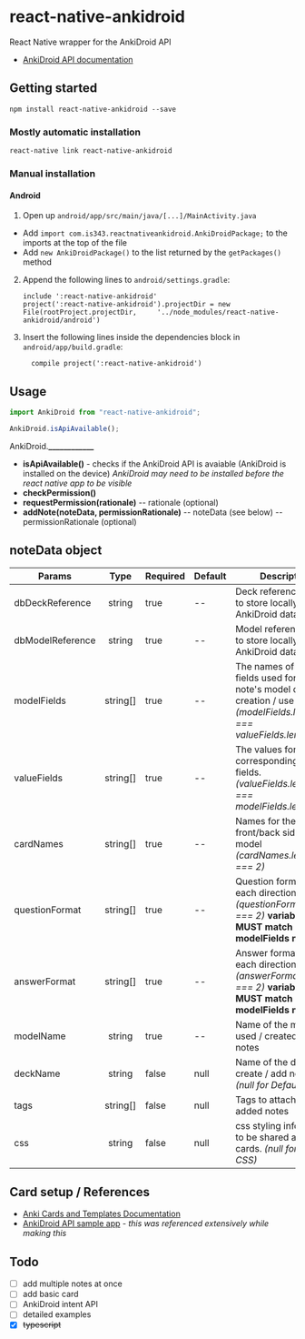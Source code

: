 # react-native-ankidroid

React Native wrapper for the AnkiDroid API

- [AnkiDroid API documentation](https://github.com/ankidroid/Anki-Android/wiki/AnkiDroid-API)

## Getting started

`npm install react-native-ankidroid --save`

### Mostly automatic installation

`react-native link react-native-ankidroid`

### Manual installation

#### Android

1. Open up `android/app/src/main/java/[...]/MainActivity.java`

- Add `import com.is343.reactnativeankidroid.AnkiDroidPackage;` to the imports at the top of the file
- Add `new AnkiDroidPackage()` to the list returned by the `getPackages()` method

2. Append the following lines to `android/settings.gradle`:
   ```
   include ':react-native-ankidroid'
   project(':react-native-ankidroid').projectDir = new File(rootProject.projectDir, 	'../node_modules/react-native-ankidroid/android')
   ```
3. Insert the following lines inside the dependencies block in `android/app/build.gradle`:
   ```
     compile project(':react-native-ankidroid')
   ```

## Usage

```javascript
import AnkiDroid from "react-native-ankidroid";

AnkiDroid.isApiAvailable();
```

AnkiDroid.**\_\_\_\_\_\_\_\_\_\_\_\_**

- **isApiAvailable()** - checks if the AnkiDroid API is avaiable (AnkiDroid is installed on the device)
  _AnkiDroid may need to be installed before the react native app to be visible_
- **checkPermission()**
- **requestPermission(rationale)**
  -- rationale (optional)
- **addNote(noteData, permissionRationale)**
  -- noteData (see below)
  -- permissionRationale (optional)

## noteData object

| Params           |   Type   | Required | Default | Description                                                                                                               |
| ---------------- | :------: | -------- | ------- | ------------------------------------------------------------------------------------------------------------------------- |
| dbDeckReference  |  string  | true     | --      | Deck reference name to store locally with the AnkiDroid database                                                          |
| dbModelReference |  string  | true     | --      | Model reference name to store locally with the AnkiDroid database                                                         |
| modelFields      | string[] | true     | --      | The names of the fields used for the note's model during creation / use _(modelFields.length === valueFields.length)_     |
| valueFields      | string[] | true     | --      | The values for the corresponding model fields. _(valueFields.length === modelFields.length)_                              |
| cardNames        | string[] | true     | --      | Names for the front/back sides of the model _(cardNames.length === 2)_                                                    |
| questionFormat   | string[] | true     | --      | Question formatting for each direction of _(questionFormat.length === 2)_ **variable names MUST match modelFields names** |
| answerFormat     | string[] | true     | --      | Answer formatting for each direction of _(answerFormat.length === 2)_ **variable names MUST match modelFields names**     |
| modelName        |  string  | true     | --      | Name of the model used / created for notes                                                                                |
| deckName         |  string  | false    | null    | Name of the deck to create / add notes to _(null for Default Deck)_                                                       |
| tags             | string[] | false    | null    | Tags to attach to added notes                                                                                             |
| css              |  string  | false    | null    | css styling information to be shared across all cards. _(null for default CSS)_                                           |

## Card setup / References

- [Anki Cards and Templates Documentation](https://apps.ankiweb.net/docs/manual.html#cards-and-templates)
- [AnkiDroid API sample app](https://github.com/ankidroid/apisample) _- this was referenced extensively while making this_

## Todo

- [ ] add multiple notes at once
- [ ] add basic card
- [ ] AnkiDroid intent API
- [ ] detailed examples
- [x] ~~typescript~~
